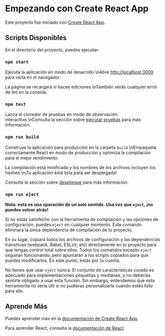 # Empezando con Create React App

Este proyecto fue iniciado con [Create React App](https://github.com/facebook/create-react-app).

## Scripts Disponibles

En el directorio del proyecto, puedes ejecutar:

### `npm start`

Ejecuta la aplicación en modo de desarrollo.\nAbre [http://localhost:3000](http://localhost:3000) para verla en el navegador.

La página se recargará si haces ediciones.\nTambién verás cualquier error de lint en la consola.

### `npm test`

Lanza el corredor de pruebas en modo de observación interactivo.\nConsulta la sección sobre [ejecutar pruebas](https://facebook.github.io/create-react-app/docs/running-tests) para más información.

### `npm run build`

Construye la aplicación para producción en la carpeta `build`.\nEmpaqueta correctamente React en modo de producción y optimiza la compilación para el mejor rendimiento.

La compilación está minificada y los nombres de los archivos incluyen los hashes.\n¡Tu aplicación está lista para ser desplegada!

Consulta la sección sobre [despliegue](https://facebook.github.io/create-react-app/docs/deployment) para más información.

### `npm run eject`

**Nota: esta es una operación de un solo sentido. Una vez que `eject`, ¡no puedes volver atrás!**

Si no estás satisfecho con la herramienta de compilación y las opciones de configuración, puedes `eject` en cualquier momento. Este comando eliminará la única dependencia de compilación de tu proyecto.

En su lugar, copiará todos los archivos de configuración y las dependencias transitivas (webpack, Babel, ESLint, etc) directamente en tu proyecto para que tengas control total sobre ellos. Todos los comandos excepto `eject` seguirán funcionando, pero apuntarán a los scripts copiados para que puedas modificarlos. En este punto, estás por tu cuenta.

No tienes que usar `eject` nunca. El conjunto de características curado es adecuado para implementaciones pequeñas y medianas, y no deberías sentirte obligado a usar esta función. Sin embargo, entendemos que esta herramienta no sería útil si no pudieras personalizarla cuando estés listo para ello.

## Aprende Más

Puedes aprender más en la [documentación de Create React App](https://facebook.github.io/create-react-app/docs/getting-started).

Para aprender React, consulta la [documentación de React](https://reactjs.org/).